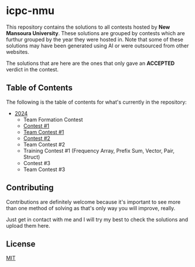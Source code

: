 
# icpc-nmu

This repository contains the solutions to all contests hosted by **New Mansoura University**. These solutions are grouped by contests which are furthur grouped by the year they were hosted in. Note that some of these solutions may have been generated using AI or were outsourced from other websites.

The solutions that are here are the ones that only gave an **ACCEPTED** verdict in the contest.



## Table of Contents

The following is the table of contents for what's currently in the repository:

- [2024](https://github.com/kareem-ghazi/icpc-nmu/tree/main/2024)
    - Team Formation Contest
    - [Contest #1](https://github.com/kareem-ghazi/icpc-nmu/tree/main/2024/Contest%20%231)
    - [Team Contest #1](https://github.com/kareem-ghazi/icpc-nmu/tree/main/2024/Team%20Contest%20%231)
    - [Contest #2](https://github.com/kareem-ghazi/icpc-nmu/tree/main/2024/Contest%20%232)
    - Team Contest #2
    - Training Contest #1 (Frequency Array, Prefix Sum, Vector, Pair, Struct)
    - Contest #3
    - Team Contest #3


## Contributing

Contributions are definitely welcome because it's important to see more than one method of solving as that's only way you will improve, really.

Just get in contact with me and I will try my best to check the solutions and upload them here.
## License

[MIT](https://choosealicense.com/licenses/mit/)

